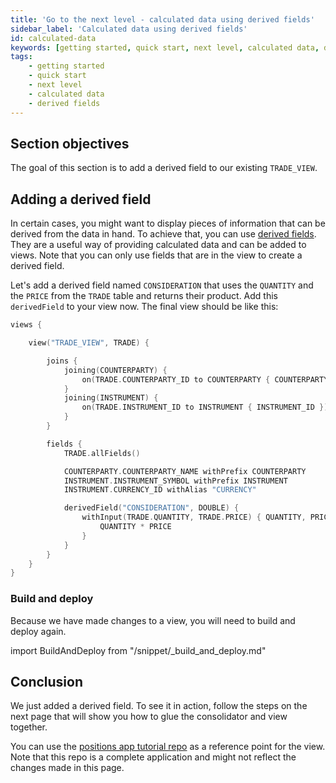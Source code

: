 ```yaml
---
title: 'Go to the next level - calculated data using derived fields'
sidebar_label: 'Calculated data using derived fields'
id: calculated-data
keywords: [getting started, quick start, next level, calculated data, derived fields]
tags:
    - getting started
    - quick start
    - next level
    - calculated data
    - derived fields
---
```


## Section objectives
The goal of this section is to add a derived field to our existing `TRADE_VIEW`.

## Adding a derived field

In certain cases, you might want to display pieces of information that can be derived from the data in hand. To achieve that, you can use [derived fields](../../../database/fields-tables-views/views/views-advanced/#derived-fields). They are a useful way of providing calculated data and can be added to views. Note that you can only use fields that are in the view to create a derived field.

Let's add a derived field named `CONSIDERATION` that uses the `QUANTITY` and the `PRICE` from the `TRADE` table and returns their product. Add this `derivedField` to your view now. The final view should be like this:

```kotlin {21-25} title="alpha-view-dictionary.kts"
views {

    view("TRADE_VIEW", TRADE) {

        joins {
            joining(COUNTERPARTY) {
                on(TRADE.COUNTERPARTY_ID to COUNTERPARTY { COUNTERPARTY_ID })
            }
            joining(INSTRUMENT) {
                on(TRADE.INSTRUMENT_ID to INSTRUMENT { INSTRUMENT_ID })
            }
        }

        fields {
            TRADE.allFields()

            COUNTERPARTY.COUNTERPARTY_NAME withPrefix COUNTERPARTY
            INSTRUMENT.INSTRUMENT_SYMBOL withPrefix INSTRUMENT
            INSTRUMENT.CURRENCY_ID withAlias "CURRENCY"

            derivedField("CONSIDERATION", DOUBLE) {
                withInput(TRADE.QUANTITY, TRADE.PRICE) { QUANTITY, PRICE ->
                    QUANTITY * PRICE
                }
            }
        }
    }
}
```
### Build and deploy

Because we have made changes to a view, you will need to build and deploy again.

import BuildAndDeploy from "/snippet/_build_and_deploy.md"

<BuildAndDeploy />


## Conclusion
We just added a derived field. To see it in action, follow the steps on the next page that will show you how to glue the consolidator and view together.

You can use the [positions app tutorial repo](https://github.com/genesiscommunitysuccess/positions-app-tutorial/tree/Complete_positions_app/server/jvm/positions-app-tutorial-config/src/main/resources/cfg) as a reference point for the view. Note that this repo is a complete application and might not reflect the changes made in this page.

